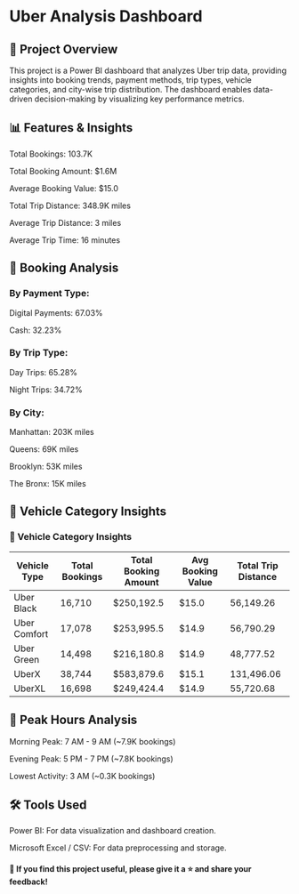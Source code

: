 # Uber Analysis Dashboard

## 📌 Project Overview

This project is a Power BI dashboard that analyzes Uber trip data, providing insights into booking trends, payment methods, trip types, vehicle categories, and city-wise trip distribution. The dashboard enables data-driven decision-making by visualizing key performance metrics.

## 📊 Features & Insights

Total Bookings: 103.7K

Total Booking Amount: $1.6M

Average Booking Value: $15.0

Total Trip Distance: 348.9K miles

Average Trip Distance: 3 miles

Average Trip Time: 16 minutes

## 🔹 Booking Analysis

### By Payment Type:

Digital Payments: 67.03%

Cash: 32.23%

### By Trip Type:

Day Trips: 65.28%

Night Trips: 34.72%

### By City:

Manhattan: 203K miles

Queens: 69K miles

Brooklyn: 53K miles

The Bronx: 15K miles

## 🔹 Vehicle Category Insights

### 🔹 Vehicle Category Insights

| Vehicle Type  | Total Bookings | Total Booking Amount | Avg Booking Value | Total Trip Distance |
|--------------|---------------|---------------------|-----------------|------------------|
| Uber Black   | 16,710        | $250,192.5         | $15.0           | 56,149.26       |
| Uber Comfort | 17,078        | $253,995.5         | $14.9           | 56,790.29       |
| Uber Green   | 14,498        | $216,180.8         | $14.9           | 48,777.52       |
| UberX        | 38,744        | $583,879.6         | $15.1           | 131,496.06      |
| UberXL       | 16,698        | $249,424.4         | $14.9           | 55,720.68       |

## 🔹 Peak Hours Analysis

Morning Peak: 7 AM - 9 AM (~7.9K bookings)

Evening Peak: 5 PM - 7 PM (~7.8K bookings)

Lowest Activity: 3 AM (~0.3K bookings)

## 🛠️ Tools Used

Power BI: For data visualization and dashboard creation.

Microsoft Excel / CSV: For data preprocessing and storage.

#### 🚀 If you find this project useful, please give it a ⭐ and share your feedback!
